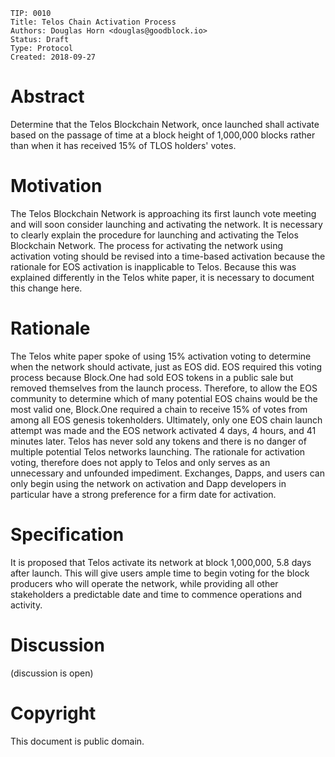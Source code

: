     TIP: 0010
    Title: Telos Chain Activation Process
    Authors: Douglas Horn <douglas@goodblock.io>
    Status: Draft
    Type: Protocol
    Created: 2018-09-27

# Abstract

Determine that the Telos Blockchain Network, once launched shall activate based on the passage of time at a block height of 1,000,000 blocks rather than when it has received 15% of TLOS holders' votes.

# Motivation
The Telos Blockchain Network is approaching its first launch vote meeting and will soon consider launching and activating the network. It is necessary to clearly explain the procedure for launching and activating the Telos Blockchain Network. The process for activating the network using activation voting should be revised into a time-based activation because the rationale for EOS activation is inapplicable to Telos. Because this was explained differently in the Telos white paper, it is necessary to document this change here.

# Rationale 

The Telos white paper spoke of using 15% activation voting to determine when the network should activate, just as EOS did. EOS required this voting process because Block.One had sold EOS tokens in a public sale but removed themselves from the launch process. Therefore, to allow the EOS community to determine which of many potential EOS chains would be the most valid one, Block.One required a chain to receive 15% of votes from among all EOS genesis tokenholders. Ultimately, only one EOS chain launch attempt was made and the EOS network activated 4 days, 4 hours, and 41 minutes later. Telos has never sold any tokens and there is no danger of multiple potential Telos networks launching. The rationale for activation voting, therefore does not apply to Telos and only serves as an unnecessary and unfounded impediment. Exchanges, Dapps, and users can only begin using the network on activation and Dapp developers in particular have a strong preference for a firm date for activation.

# Specification 

It is proposed that Telos activate its network at block 1,000,000, 5.8 days after launch. This will give users ample time to begin voting for the block producers who will operate the network, while providing all other stakeholders a predictable date and time to commence operations and activity.

# Discussion

(discussion is open)

# Copyright

This document is public domain.
